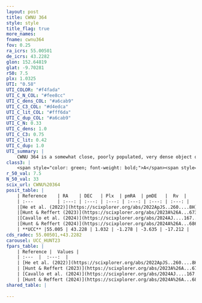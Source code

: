 ```yaml
---
layout: post
title: CWNU 364
style: style
title_flag: true
more_names: 
fname: cwnu364
fov: 0.25
ra_icrs: 55.00501
de_icrs: 43.2282
glon: 152.64819
glat: -9.70281
r50: 7.5
plx: 1.0325
UTI: "0.58"
UTI_COLOR: "#f4fada"
UTI_C_N_COL: "#fee8cc"
UTI_C_dens_COL: "#a6cab9"
UTI_C_C3_COL: "#d4edca"
UTI_C_lit_COL: "#fff6da"
UTI_C_dup_COL: "#a6cab9"
UTI_C_N: 0.33
UTI_C_dens: 1.0
UTI_C_C3: 0.75
UTI_C_lit: 0.42
UTI_C_dup: 1.0
UTI_summary: |
    CWNU 364 is a somewhat close, poorly populated, very dense object of high C3 quality. It was recently reported in the literature.
class3: |
    <span style="color: green; font-weight: bold;">A</span><span style="color: #FFC300; font-weight: bold;">B</span>
r_50_val: 7.5
N_50_val: 33
scix_url: CWNU%20364
posit_table: |
    | Reference    | RA    | DEC   | Plx  | pmRA  | pmDE   |  Rv  |
    | :---         | :---: | :---: | :---: | :---: | :---: | :---: |
    |[He et al. (2022)](https://scixplorer.org/abs/2022ApJS..260....8H) | 54.966 | 43.246 | 1.02 | -1.27 | -3.63 | -- |
    |[Hunt & Reffert (2023)](https://scixplorer.org/abs/2023A%26A...673A.114H) | 55.009 | 43.204 | 1.017 | -1.264 | -3.643 | -20.997 |
    |[Cavallo et al. (2024)](https://scixplorer.org/abs/2024AJ....167...12C) | 54.94 | 43.276 | 1.024 | -- | -- | -- |
    |[Hunt & Reffert (2024)](https://scixplorer.org/abs/2024A%26A...686A..42H) | 55.009 | 43.204 | 1.017 | -1.264 | -3.643 | -20.997 |
    | **UCC** |55.005 | 43.228 | 1.032 | -1.278 | -3.635 | -17.212 | 
cds_radec: 55.00501,+43.2282
carousel: UCC_HUNT23
fpars_table: |
    | Reference |  Values |
    | :---  |  :---:  |
    | [He et al. (2022)](https://scixplorer.org/abs/2022ApJS..260....8H) | `AG=0.75, m-M=9.25, logAge=7.1, Z=0.006` |
    | [Hunt & Reffert (2023)](https://scixplorer.org/abs/2023A%26A...673A.114H) | `AV50=0.927, diffAV50=0.717, MOD50=9.809, logAge50=7.08` |
    | [Cavallo et al. (2024)](https://scixplorer.org/abs/2024AJ....167...12C) | `AV50=1.35, dMod50=10.25, logAge50=6.74, [Fe/H]50=-0.27` |
    | [Hunt & Reffert (2024)](https://scixplorer.org/abs/2024A%26A...686A..42H) | `MassJ=135.103` |
shared_table: |
    
---
```

